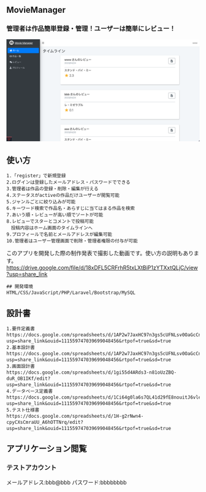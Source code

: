 ## MovieManager
### 管理者は作品簡単登録・管理！ユーザーは簡単にレビュー！

<img src="./public/img/app-img 2023-04-26 14.30.28.png">

## 使い方
```
1.「register」で新規登録
2.ログインは登録したメールアドレス・パスワードでできる
3.管理者は作品の登録・削除・編集が行える
4.ステータスがactiveの作品だけユーザーが閲覧可能
5.ジャンルごとに絞り込みが可能
6.キーワード検索で作品名・あらすじに当てはまる作品を検索
7.あいう順・レビューが高い順でソートが可能
8.レビューでスターとコメントで投稿可能
　投稿内容はホーム画面のタイムラインへ
9.プロフィールで名前とメールアドレスが編集可能
10.管理者はユーザー管理画面で削除・管理者権限の付与が可能
```

このアプリを開発した際の制作発表で撮影した動画です。使い方の説明もあります。
https://drive.google.com/file/d/18xDFL5CRFrhR5txLXtBiP1zYTXxtQLjC/view?usp=share_link
```
## 開発環境
HTML/CSS/JavaScript/PHP/Laravel/Bootstrap/MySQL
```
## 設計書
```
1.要件定義書
https://docs.google.com/spreadsheets/d/1AP2w7JaxHC97n3gs5cUFNLsv0OaGcCnS/edit?usp=share_link&ouid=111559747039699048456&rtpof=true&sd=true
2.基本設計書
https://docs.google.com/spreadsheets/d/1AP2w7JaxHC97n3gs5cUFNLsv0OaGcCnS/edit?usp=share_link&ouid=111559747039699048456&rtpof=true&sd=true
3.画面設計書
https://docs.google.com/spreadsheets/d/1gi55d4ARds3-n81oUzZBQ-duR_OB1IKf/edit?usp=share_link&ouid=111559747039699048456&rtpof=true&sd=true
4.データベース定義書
https://docs.google.com/spreadsheets/d/1Ci64g0la6s7QL41d29fE8nouitJ6vleW/edit?usp=share_link&ouid=111559747039699048456&rtpof=true&sd=true
5.テスト仕様書
https://docs.google.com/spreadsheets/d/1H-g2rNwn4-cpyCXsCmraUU_A6hOTTNrq/edit?usp=share_link&ouid=111559747039699048456&rtpof=true&sd=true
```

## アプリケーション閲覧

### テストアカウント
メールアドレス:bbb@bbb
パスワード:bbbbbbbb

